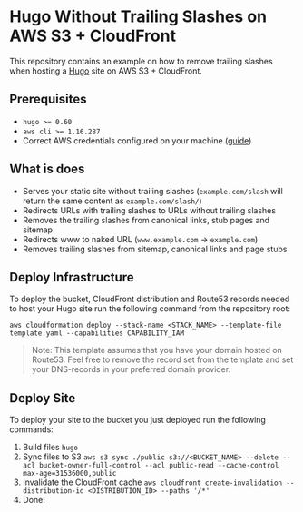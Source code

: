 # Hugo Without Trailing Slashes on AWS S3 + CloudFront

This repository contains an example on how to remove trailing slashes when hosting a [Hugo](https://gohugo.io) site on AWS S3 + CloudFront.

## Prerequisites

- `hugo >= 0.60`
- `aws cli >= 1.16.287`
- Correct AWS credentials configured on your machine ([guide](https://docs.aws.amazon.com/cli/latest/userguide/cli-chap-configure.html))

## What is does

- Serves your static site without trailing slashes (`example.com/slash` will return the same content as `example.com/slash/`)
- Redirects URLs with trailing slashes to URLs without trailing slashes
- Removes the trailing slashes from canonical links, stub pages and sitemap
- Redirects www to naked URL (`www.example.com` -> `example.com`)
- Removes trailing slashes from sitemap, canonical links and page stubs

## Deploy Infrastructure

To deploy the bucket, CloudFront distribution and Route53 records needed to host your Hugo site run the following command from the repository root:

```
aws cloudformation deploy --stack-name <STACK_NAME> --template-file template.yaml --capabilities CAPABILITY_IAM
```

> Note: This template assumes that you have your domain hosted on Route53. Feel free to remove the record set from the template and set your DNS-records in your preferred domain provider.

## Deploy Site

To deploy your site to the bucket you just deployed run the following commands:

1. Build files `hugo`
2. Sync files to S3 `aws s3 sync ./public s3://<BUCKET_NAME> --delete --acl bucket-owner-full-control --acl public-read --cache-control max-age=31536000,public`
3. Invalidate the CloudFront cache `aws cloudfront create-invalidation --distribution-id <DISTRIBUTION_ID> --paths '/*'`
4. Done!


